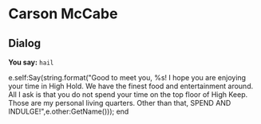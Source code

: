 # Carson McCabe
## Dialog

**You say:** `hail`



e.self:Say(string.format("Good to meet you, %s! I hope you are enjoying your time in High Hold. We have the finest food and entertainment around. All I ask is that you do not spend your time on the top floor of High Keep. Those are my personal living quarters. Other than that, SPEND AND INDULGE!",e.other:GetName()));
end
